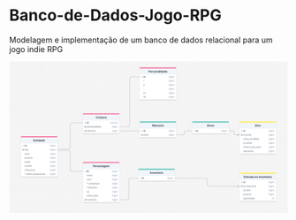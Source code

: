 # Banco-de-Dados-Jogo-RPG
Modelagem e implementação de um banco de dados relacional para um jogo indie RPG

![Modelagem do banco de dados relacional](modelagem_bd_jogo.png)
